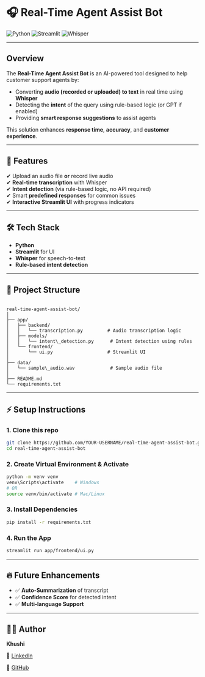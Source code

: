 # 🎧 Real-Time Agent Assist Bot

![Python](https://img.shields.io/badge/Python-3.9+-blue.svg)
![Streamlit](https://img.shields.io/badge/Streamlit-Framework-brightgreen)
![Whisper](https://img.shields.io/badge/Whisper-SpeechToText-purple)

---

## Overview
The **Real-Time Agent Assist Bot** is an AI-powered tool designed to help customer support agents by:
- Converting **audio (recorded or uploaded) to text** in real time using **Whisper**
- Detecting the **intent** of the query using rule-based logic (or GPT if enabled)
- Providing **smart response suggestions** to assist agents

This solution enhances **response time**, **accuracy**, and **customer experience**.

---

## 🚀 Features
✔ Upload an audio file **or** record live audio  
✔ **Real-time transcription** with Whisper  
✔ **Intent detection** (via rule-based logic, no API required)  
✔ Smart **predefined responses** for common issues  
✔ **Interactive Streamlit UI** with progress indicators  

---

## 🛠️ Tech Stack
- **Python**
- **Streamlit** for UI
- **Whisper** for speech-to-text
- **Rule-based intent detection**

---

## 📂 Project Structure
```

real-time-agent-assist-bot/
│
├── app/
│   ├── backend/
│   │   └── transcription.py         # Audio transcription logic
│   ├── models/
│   │   └── intent\_detection.py      # Intent detection using rules
│   └── frontend/
│       └── ui.py                    # Streamlit UI
│
├── data/
│   └── sample\_audio.wav             # Sample audio file
│
├── README.md
└── requirements.txt

````

---

## ⚡ Setup Instructions
### 1. Clone this repo
```bash
git clone https://github.com/YOUR-USERNAME/real-time-agent-assist-bot.git
cd real-time-agent-assist-bot
````

### 2. Create Virtual Environment & Activate

```bash
python -m venv venv
venv\Scripts\activate    # Windows
# OR
source venv/bin/activate # Mac/Linux
```

### 3. Install Dependencies

```bash
pip install -r requirements.txt
```

### 4. Run the App

```bash
streamlit run app/frontend/ui.py
```

---

## 🔥 Future Enhancements

* ✅ **Auto-Summarization** of transcript
* ✅ **Confidence Score** for detected intent
* ✅ **Multi-language Support**

---

## 👩‍💻 Author

**Khushi**

📌 [LinkedIn](https://www.linkedin.com/in/khushi-jhamb/) 

📌 [GitHub](https://github.com/Khushi36365)
